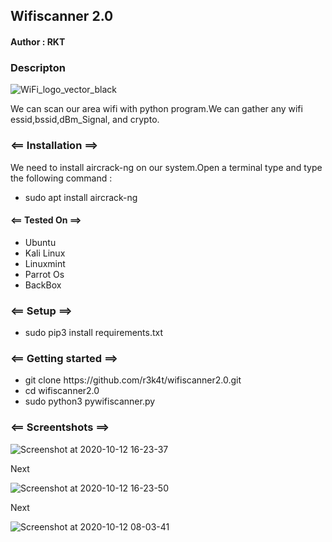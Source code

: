 <h2>Wifiscanner 2.0</h2>

<h4>Author : RKT</h4>

### Descripton ###

![WiFi_logo_vector_black](https://user-images.githubusercontent.com/69615463/95742206-43205500-0cad-11eb-915f-2bf08b4bde20.png)


We can scan our area wifi with python program.We can gather any wifi essid,bssid,dBm_Signal, and crypto.

### <== Installation ==> ###

We need to install aircrack-ng on our system.Open a terminal type and type the following command :

<ul>
<li>sudo apt install aircrack-ng 
</ul>

#### <== Tested On ==> ###

<ul>
<li>Ubuntu</li>
<li>Kali Linux</li>
<li>Linuxmint</li>
<li>Parrot Os</li>
<li>BackBox</li>
</ul>

### <== Setup ==> ###

<ul>
<li>sudo pip3 install requirements.txt</li>
</ul> 

### <== Getting started ==> ###

<ul>
<li>git clone https://github.com/r3k4t/wifiscanner2.0.git</li>
<li>cd wifiscanner2.0</li>
<li>sudo python3 pywifiscanner.py</li>
</ul>

### <== Screentshots ==> ###


![Screenshot at 2020-10-12 16-23-37](https://user-images.githubusercontent.com/69615463/95741274-a01b0b80-0cab-11eb-8ae8-9d1c3776befc.png)

Next

![Screenshot at 2020-10-12 16-23-50](https://user-images.githubusercontent.com/69615463/95741685-4e26b580-0cac-11eb-8a8b-5b2a72d4dd32.png)

Next

![Screenshot at 2020-10-12 08-03-41](https://user-images.githubusercontent.com/69615463/95734052-9f30ac80-0ca0-11eb-9055-21063a467622.png)


